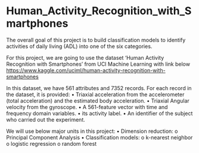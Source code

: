 # Human_Activity_Recognition_with_Smartphones

The overall goal of this project is to build classification models to identify activities of daily living (ADL) into one of the six categories.

For this project, we are going to use the dataset ‘Human Activity Recognition with Smartphones’ from UCI Machine Learning with link below
https://www.kaggle.com/uciml/human-activity-recognition-with-smartphones

In this dataset, we have 561 attributes and 7352 records. For each record in the dataset, it is provided:
•	Triaxial acceleration from the accelerometer (total acceleration) and the estimated body acceleration. 
•	Triaxial Angular velocity from the gyroscope. 
•	A 561-feature vector with time and frequency domain variables. 
•	its activity label. 
•	An identifier of the subject who carried out the experiment. 

We will use below major units in this project:
•	 Dimension reduction:
o	Principal Component Analysis
•	Classification models:
o	k-nearest neighbor
o	logistic regression
o	random forest
